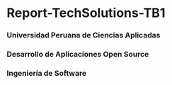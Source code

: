 # Report-TechSolutions-TB1
### Universidad Peruana de Ciencias Aplicadas
### Desarrollo de Aplicaciones Open Source
### Ingeniería de Software